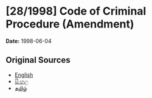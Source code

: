 # [28/1998] Code of Criminal Procedure (Amendment)

**Date:** 1998-06-04

## Original Sources

- [English](https://documents.gov.lk/view/acts/1998/6/28-1998_E.pdf)
- [සිංහල](https://documents.gov.lk/view/acts/1998/6/28-1998_S.pdf)
- [தமிழ்](https://documents.gov.lk/view/acts/1998/6/28-1998_T.pdf)
